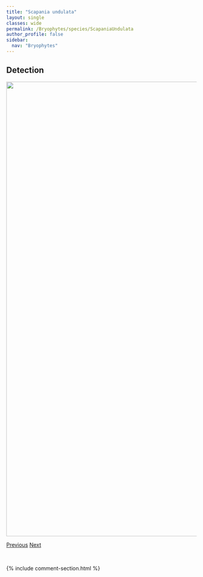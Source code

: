 ```yaml
---
title: "Scapania undulata"
layout: single
classes: wide
permalink: /Bryophytes/species/ScapaniaUndulata
author_profile: false
sidebar:
  nav: "Bryophytes"
---
```


<h2>Detection</h2>

<a href="https://drive.google.com/uc?export=view&id=12g7p8V8abX7r9_hCiAFATfNjMurk6l08">
<img src="https://drive.google.com/uc?export=view&id=12g7p8V8abX7r9_hCiAFATfNjMurk6l08" height = "1200" width = "800">
</a>


<a href="/DevelopmentWebsite/Bryophytes/species/ScapaniaUmbrosa" class="pagination--pager" title="Scapania umbrosa">Previous</a> <a href="/DevelopmentWebsite/Bryophytes/species/SchistidiumApocarpum" class="pagination--pager" title="Schistidium apocarpum">Next</a>

<p>&nbsp;</p>

{% include comment-section.html %}
